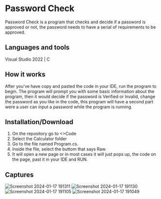 # Password Check

Password Check is a program that checks and decide if a password is approved or not, the password needs to have a serial of
requirements to be approved.

## Languages and tools

Visual Studio 2022 | C

## How it works

After you've have copy and pasted the code in your IDE, run the program to begin. The program will prompt you with some basic information about the program, then it would decide if the password is Verified or Invalid, change the password as you like in the code, this program will have a second part were a user can input a password while the program is running.

## Installation/Download

1. On the repository go to <>Code
2. Select the Calculator folder
3. Go to the file named Program.cs.
4. Inside the file, select the buttom that says Raw.
5. It will open a new page or in most cases it will just pops up, the code on the page, past it in your IDE and RUN.

## Captures

![Screenshot 2024-01-17 191311](https://github.com/Gustayz/Password-Check/assets/114109045/295e61d3-0122-47d4-ac64-0c0e9686327b)
![Screenshot 2024-01-17 191130](https://github.com/Gustayz/Password-Check/assets/114109045/628a696b-e53c-49e2-b2be-495de97ddbcb)
![Screenshot 2024-01-17 191105](https://github.com/Gustayz/Password-Check/assets/114109045/745f46a4-90ce-4fec-a3e6-1edf15b39d9e)
![Screenshot 2024-01-17 191049](https://github.com/Gustayz/Password-Check/assets/114109045/f95494e2-b8a9-4353-aaca-ce0eaaeb98a8)


